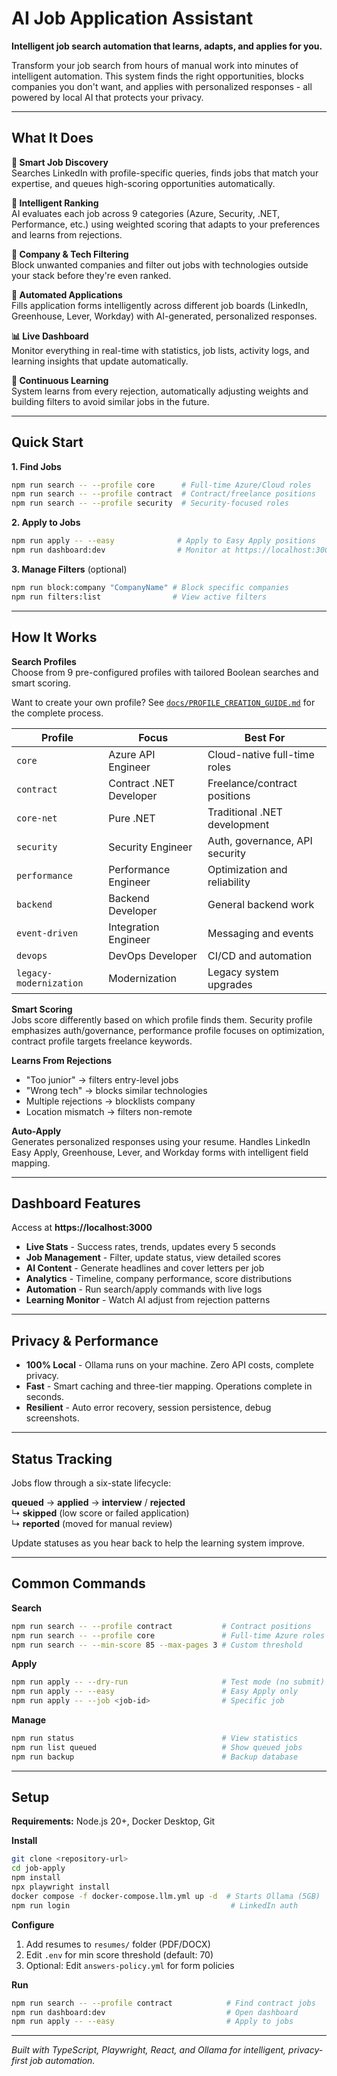 # AI Job Application Assistant

**Intelligent job search automation that learns, adapts, and applies for you.**

Transform your job search from hours of manual work into minutes of intelligent automation. This system finds the right opportunities, blocks companies you don't want, and applies with personalized responses - all powered by local AI that protects your privacy.

---

## What It Does

**🎯 Smart Job Discovery**  
Searches LinkedIn with profile-specific queries, finds jobs that match your expertise, and queues high-scoring opportunities automatically.

**🧠 Intelligent Ranking**  
AI evaluates each job across 9 categories (Azure, Security, .NET, Performance, etc.) using weighted scoring that adapts to your preferences and learns from rejections.

**🚫 Company & Tech Filtering**  
Block unwanted companies and filter out jobs with technologies outside your stack before they're even ranked.

**🤖 Automated Applications**  
Fills application forms intelligently across different job boards (LinkedIn, Greenhouse, Lever, Workday) with AI-generated, personalized responses.

**📊 Live Dashboard**  
Monitor everything in real-time with statistics, job lists, activity logs, and learning insights that update automatically.

**🔄 Continuous Learning**  
System learns from every rejection, automatically adjusting weights and building filters to avoid similar jobs in the future.

---

## Quick Start

**1. Find Jobs**
```bash
npm run search -- --profile core      # Full-time Azure/Cloud roles
npm run search -- --profile contract  # Contract/freelance positions
npm run search -- --profile security  # Security-focused roles
```

**2. Apply to Jobs**
```bash
npm run apply -- --easy              # Apply to Easy Apply positions  
npm run dashboard:dev                # Monitor at https://localhost:3000
```

**3. Manage Filters** (optional)
```bash
npm run block:company "CompanyName" # Block specific companies
npm run filters:list                # View active filters
```

---

## How It Works

**Search Profiles**  
Choose from 9 pre-configured profiles with tailored Boolean searches and smart scoring.

Want to create your own profile? See [`docs/PROFILE_CREATION_GUIDE.md`](docs/PROFILE_CREATION_GUIDE.md) for the complete process.

| Profile | Focus | Best For |
|---------|-------|----------|
| `core` | Azure API Engineer | Cloud-native full-time roles |
| `contract` | Contract .NET Developer | Freelance/contract positions |
| `core-net` | Pure .NET | Traditional .NET development |
| `security` | Security Engineer | Auth, governance, API security |
| `performance` | Performance Engineer | Optimization and reliability |
| `backend` | Backend Developer | General backend work |
| `event-driven` | Integration Engineer | Messaging and events |
| `devops` | DevOps Developer | CI/CD and automation |
| `legacy-modernization` | Modernization | Legacy system upgrades |

**Smart Scoring**  
Jobs score differently based on which profile finds them. Security profile emphasizes auth/governance, performance profile focuses on optimization, contract profile targets freelance keywords.

**Learns From Rejections**  
- "Too junior" → filters entry-level jobs
- "Wrong tech" → blocks similar technologies  
- Multiple rejections → blocklists company
- Location mismatch → filters non-remote

**Auto-Apply**  
Generates personalized responses using your resume. Handles LinkedIn Easy Apply, Greenhouse, Lever, and Workday forms with intelligent field mapping.

---

## Dashboard Features

Access at **https://localhost:3000**

- **Live Stats** - Success rates, trends, updates every 5 seconds
- **Job Management** - Filter, update status, view detailed scores
- **AI Content** - Generate headlines and cover letters per job
- **Analytics** - Timeline, company performance, score distributions
- **Automation** - Run search/apply commands with live logs
- **Learning Monitor** - Watch AI adjust from rejection patterns

---

## Privacy & Performance

- **100% Local** - Ollama runs on your machine. Zero API costs, complete privacy.
- **Fast** - Smart caching and three-tier mapping. Operations complete in seconds.
- **Resilient** - Auto error recovery, session persistence, debug screenshots.

---

## Status Tracking

Jobs flow through a six-state lifecycle:

**queued** → **applied** → **interview** / **rejected**  
↳ **skipped** (low score or failed application)  
↳ **reported** (moved for manual review)

Update statuses as you hear back to help the learning system improve.

---

## Common Commands

**Search**
```bash
npm run search -- --profile contract           # Contract positions
npm run search -- --profile core               # Full-time Azure roles
npm run search -- --min-score 85 --max-pages 3 # Custom threshold
```

**Apply**
```bash
npm run apply -- --dry-run                     # Test mode (no submit)
npm run apply -- --easy                        # Easy Apply only
npm run apply -- --job <job-id>                # Specific job
```

**Manage**
```bash
npm run status                                 # View statistics
npm run list queued                            # Show queued jobs
npm run backup                                 # Backup database
```

---

## Setup

**Requirements:** Node.js 20+, Docker Desktop, Git

**Install**
```bash
git clone <repository-url>
cd job-apply
npm install
npx playwright install
docker compose -f docker-compose.llm.yml up -d  # Starts Ollama (5GB)
npm run login                                    # LinkedIn auth
```

**Configure**
1. Add resumes to `resumes/` folder (PDF/DOCX)
2. Edit `.env` for min score threshold (default: 70)
3. Optional: Edit `answers-policy.yml` for form policies

**Run**
```bash
npm run search -- --profile contract            # Find contract jobs
npm run dashboard:dev                           # Open dashboard
npm run apply -- --easy                         # Apply to jobs
```

---

*Built with TypeScript, Playwright, React, and Ollama for intelligent, privacy-first job automation.*